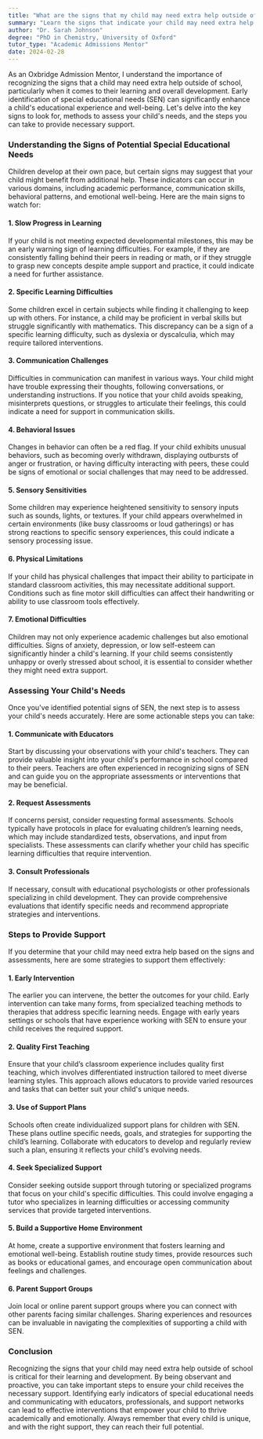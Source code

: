 ```yaml
---
title: "What are the signs that my child may need extra help outside of school?"
summary: "Learn the signs that indicate your child may need extra help outside of school to enhance their learning and overall development effectively."
author: "Dr. Sarah Johnson"
degree: "PhD in Chemistry, University of Oxford"
tutor_type: "Academic Admissions Mentor"
date: 2024-02-28
---
```


As an Oxbridge Admission Mentor, I understand the importance of recognizing the signs that a child may need extra help outside of school, particularly when it comes to their learning and overall development. Early identification of special educational needs (SEN) can significantly enhance a child's educational experience and well-being. Let's delve into the key signs to look for, methods to assess your child's needs, and the steps you can take to provide necessary support.

### Understanding the Signs of Potential Special Educational Needs

Children develop at their own pace, but certain signs may suggest that your child might benefit from additional help. These indicators can occur in various domains, including academic performance, communication skills, behavioral patterns, and emotional well-being. Here are the main signs to watch for:

#### 1. **Slow Progress in Learning**

If your child is not meeting expected developmental milestones, this may be an early warning sign of learning difficulties. For example, if they are consistently falling behind their peers in reading or math, or if they struggle to grasp new concepts despite ample support and practice, it could indicate a need for further assistance.

#### 2. **Specific Learning Difficulties**

Some children excel in certain subjects while finding it challenging to keep up with others. For instance, a child may be proficient in verbal skills but struggle significantly with mathematics. This discrepancy can be a sign of a specific learning difficulty, such as dyslexia or dyscalculia, which may require tailored interventions.

#### 3. **Communication Challenges**

Difficulties in communication can manifest in various ways. Your child might have trouble expressing their thoughts, following conversations, or understanding instructions. If you notice that your child avoids speaking, misinterprets questions, or struggles to articulate their feelings, this could indicate a need for support in communication skills.

#### 4. **Behavioral Issues**

Changes in behavior can often be a red flag. If your child exhibits unusual behaviors, such as becoming overly withdrawn, displaying outbursts of anger or frustration, or having difficulty interacting with peers, these could be signs of emotional or social challenges that may need to be addressed.

#### 5. **Sensory Sensitivities**

Some children may experience heightened sensitivity to sensory inputs such as sounds, lights, or textures. If your child appears overwhelmed in certain environments (like busy classrooms or loud gatherings) or has strong reactions to specific sensory experiences, this could indicate a sensory processing issue.

#### 6. **Physical Limitations**

If your child has physical challenges that impact their ability to participate in standard classroom activities, this may necessitate additional support. Conditions such as fine motor skill difficulties can affect their handwriting or ability to use classroom tools effectively.

#### 7. **Emotional Difficulties**

Children may not only experience academic challenges but also emotional difficulties. Signs of anxiety, depression, or low self-esteem can significantly hinder a child's learning. If your child seems consistently unhappy or overly stressed about school, it is essential to consider whether they might need extra support.

### Assessing Your Child's Needs

Once you've identified potential signs of SEN, the next step is to assess your child's needs accurately. Here are some actionable steps you can take:

#### 1. **Communicate with Educators**

Start by discussing your observations with your child's teachers. They can provide valuable insight into your child's performance in school compared to their peers. Teachers are often experienced in recognizing signs of SEN and can guide you on the appropriate assessments or interventions that may be beneficial.

#### 2. **Request Assessments**

If concerns persist, consider requesting formal assessments. Schools typically have protocols in place for evaluating children’s learning needs, which may include standardized tests, observations, and input from specialists. These assessments can clarify whether your child has specific learning difficulties that require intervention.

#### 3. **Consult Professionals**

If necessary, consult with educational psychologists or other professionals specializing in child development. They can provide comprehensive evaluations that identify specific needs and recommend appropriate strategies and interventions.

### Steps to Provide Support

If you determine that your child may need extra help based on the signs and assessments, here are some strategies to support them effectively:

#### 1. **Early Intervention**

The earlier you can intervene, the better the outcomes for your child. Early intervention can take many forms, from specialized teaching methods to therapies that address specific learning needs. Engage with early years settings or schools that have experience working with SEN to ensure your child receives the required support.

#### 2. **Quality First Teaching**

Ensure that your child’s classroom experience includes quality first teaching, which involves differentiated instruction tailored to meet diverse learning styles. This approach allows educators to provide varied resources and tasks that can better suit your child's unique needs.

#### 3. **Use of Support Plans**

Schools often create individualized support plans for children with SEN. These plans outline specific needs, goals, and strategies for supporting the child’s learning. Collaborate with educators to develop and regularly review such a plan, ensuring it reflects your child's evolving needs.

#### 4. **Seek Specialized Support**

Consider seeking outside support through tutoring or specialized programs that focus on your child's specific difficulties. This could involve engaging a tutor who specializes in learning difficulties or accessing community services that provide targeted interventions.

#### 5. **Build a Supportive Home Environment**

At home, create a supportive environment that fosters learning and emotional well-being. Establish routine study times, provide resources such as books or educational games, and encourage open communication about feelings and challenges.

#### 6. **Parent Support Groups**

Join local or online parent support groups where you can connect with other parents facing similar challenges. Sharing experiences and resources can be invaluable in navigating the complexities of supporting a child with SEN.

### Conclusion

Recognizing the signs that your child may need extra help outside of school is critical for their learning and development. By being observant and proactive, you can take important steps to ensure your child receives the necessary support. Identifying early indicators of special educational needs and communicating with educators, professionals, and support networks can lead to effective interventions that empower your child to thrive academically and emotionally. Always remember that every child is unique, and with the right support, they can reach their full potential.
    